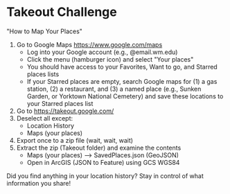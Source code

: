 # Takeout Challenge
"How to Map Your Places"

1. Go to Google Maps https://www.google.com/maps
    * Log into your Google account (e.g., @email.wm.edu)
    * Click the menu (hamburger icon) and select "Your places"
    * You should have access to your Favorites, Want to go, and Starred places lists
    * If your Starred places are empty, search Google maps for (1) a gas station, (2) a restaurant, and (3) a named place (e.g., Sunken Garden, or Yorktown National Cemetery) and save these locations to your Starred places list
1. Go to https://takeout.google.com/
1. Deselect all except:
    * Location History
    * Maps (your places)
1. Export once to a zip file (wait, wait, wait)
1. Extract the zip (Takeout folder) and examine the contents
    * Maps (your places) --> SavedPlaces.json (GeoJSON)
    * Open in ArcGIS (JSON to Feature) using GCS WGS84

Did you find anything in your location history?
Stay in control of what information you share!
